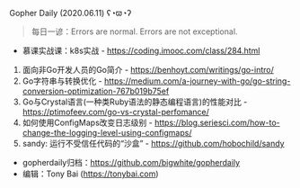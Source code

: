 Gopher Daily (2020.06.11) ʕ◔ϖ◔ʔ

>每日一谚：Errors are normal. Errors are not exceptional.

* 慕课实战课：k8s实战 - https://coding.imooc.com/class/284.html

1. 面向非Go开发人员的Go简介 - https://benhoyt.com/writings/go-intro/
2. Go字符串与转换优化 - https://medium.com/a-journey-with-go/go-string-conversion-optimization-767b019b75ef
3. Go与Crystal语言(一种类Ruby语法的静态编程语言)的性能对比 - https://ptimofeev.com/go-vs-crystal-perfomance/
4. 如何使用ConfigMaps改变日志级别 - https://blog.seriesci.com/how-to-change-the-logging-level-using-configmaps/
5. sandy: 运行不受信任代码的“沙盒” - https://github.com/hobochild/sandy 

* gopherdaily归档：https://github.com/bigwhite/gopherdaily
* 编辑：Tony Bai (https://tonybai.com)
